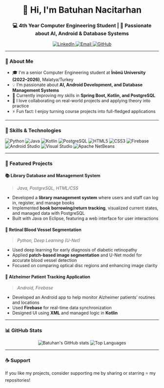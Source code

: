 <h1 align="center">👋 Hi, I'm Batuhan Nacitarhan</h1>
<h3 align="center">💻 4th Year Computer Engineering Student | 🚀 Passionate about AI, Android & Database Systems</h3>

<p align="center">
  <a href="https://www.linkedin.com/in/batuhan-nacitarhan/" target="_blank">
    <img src="https://img.shields.io/badge/LinkedIn-Batuhan%20Nacitarhan-blue?style=for-the-badge&logo=linkedin" alt="LinkedIn"/>
  </a>
  <a href="mailto:batuhan.nacitarhan@gmail.com">
    <img src="https://img.shields.io/badge/Gmail-batuhan.nacitarhan%40gmail.com-red?style=for-the-badge&logo=gmail" alt="Email"/>
  </a>
  <a href="https://github.com/BatuhanNacitarhan">
    <img src="https://img.shields.io/badge/GitHub-BatuhanNacitarhan-black?style=for-the-badge&logo=github" alt="GitHub"/>
  </a>
</p>

---

### 🎯 About Me
- 🎓 I'm a senior Computer Engineering student at **İnönü University (2022–2026)**, Malatya/Turkey  
- 💡 I’m passionate about **AI, Android Development, and Database Management Systems**  
- 🧠 Currently improving my skills in **Spring Boot, Kotlin, and PostgreSQL**  
- 🤝 I love collaborating on real-world projects and applying theory into practice  
- ⚡ Fun fact: I enjoy turning course projects into full-fledged applications  

---

### 🧩 Skills & Technologies
![Python](https://img.shields.io/badge/Python-3776AB?style=for-the-badge&logo=python&logoColor=white)
![Java](https://img.shields.io/badge/Java-ED8B00?style=for-the-badge&logo=openjdk&logoColor=white)
![Kotlin](https://img.shields.io/badge/Kotlin-0095D5?style=for-the-badge&logo=kotlin&logoColor=white)
![PostgreSQL](https://img.shields.io/badge/PostgreSQL-316192?style=for-the-badge&logo=postgresql&logoColor=white)
![HTML5](https://img.shields.io/badge/HTML5-E34F26?style=for-the-badge&logo=html5&logoColor=white)
![CSS3](https://img.shields.io/badge/CSS3-1572B6?style=for-the-badge&logo=css3&logoColor=white)
![Firebase](https://img.shields.io/badge/Firebase-FFCA28?style=for-the-badge&logo=firebase&logoColor=black)
![Android Studio](https://img.shields.io/badge/Android%20Studio-3DDC84?style=for-the-badge&logo=android-studio&logoColor=white)
![Visual Studio](https://img.shields.io/badge/Visual%20Studio-5C2D91?style=for-the-badge&logo=visual-studio&logoColor=white)
![Apache NetBeans](https://img.shields.io/badge/Apache%20NetBeans-1B6AC6?style=for-the-badge&logo=apache-netbeans-ide&logoColor=white)

---

### 🧠 Featured Projects

#### 📚 **Library Database and Management System**
> *Java, PostgreSQL, HTML/CSS*
- Developed a **library management system** where users and staff can log in, register, and manage books  
- Implemented **book borrowing/return tracking**, visualized current states, and managed data with PostgreSQL  
- Built with Java on Eclipse, featuring a web interface for user interactions  

#### 🧬 **Retinal Blood Vessel Segmentation**
> *Python, Deep Learning (U-Net)*
- Used deep learning for early diagnosis of diabetic retinopathy  
- Applied **patch-based image segmentation** and U-Net model for accurate blood vessel detection  
- Focused on comparing optical disc regions and enhancing image clarity  

#### 🧓 **Alzheimer Patient Tracking Application**
> *Android, Firebase*
- Developed an Android app to help monitor Alzheimer patients’ routines and locations  
- Used **Firebase** for real-time data synchronization  
- Designed UI using **XML** and managed logic in **Kotlin**

---

### 📊 GitHub Stats
<p align="center">
  <img src="https://github-readme-stats.vercel.app/api?username=BatuhanNacitarhan&show_icons=true&theme=tokyonight" alt="Batuhan's GitHub stats"/>
  <img src="https://github-readme-stats.vercel.app/api/top-langs/?username=BatuhanNacitarhan&layout=compact&theme=tokyonight" alt="Top Languages"/>
</p>

---

### ☕ Support
If you like my projects, consider supporting me by sharing or starring ⭐ my repositories!  
